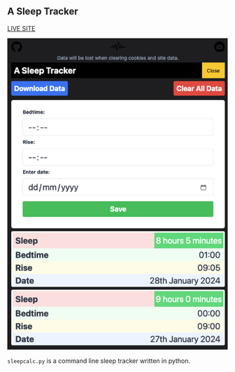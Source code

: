## A Sleep Tracker

[LIVE SITE](https://asleeptracker.github.io)

![ALT:preview](preview.png)


`sleepcalc.py` is a command line sleep tracker written in python.
